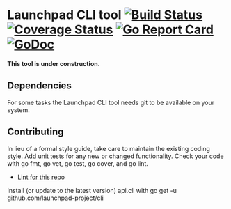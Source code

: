 # Launchpad CLI tool [![Build Status](http://img.shields.io/travis/launchpad-project/cli/master.svg?style=flat)](https://travis-ci.org/launchpad-project/cli) [![Coverage Status](https://coveralls.io/repos/launchpad-project/cli/badge.svg)](https://coveralls.io/r/launchpad-project/cli) [![Go Report Card](https://goreportcard.com/badge/github.com/launchpad-project/cli)](https://goreportcard.com/report/github.com/launchpad-project/cli) [![GoDoc](https://godoc.org/github.com/launchpad-project/cli?status.svg)](https://godoc.org/github.com/launchpad-project/cli)

**This tool is under construction.**

## Dependencies
For some tasks the Launchpad CLI tool needs git to be available on your system.

## Contributing
In lieu of a formal style guide, take care to maintain the existing coding style. Add unit tests for any new or changed functionality. Check your code with go fmt, go vet, go test, go cover, and go lint.

* [Lint for this repo](http://go-lint.appspot.com/github.com/launchpad-project/cli)


Install (or update to the latest version) api.cli with
go get -u github.com/launchpad-project/cli
